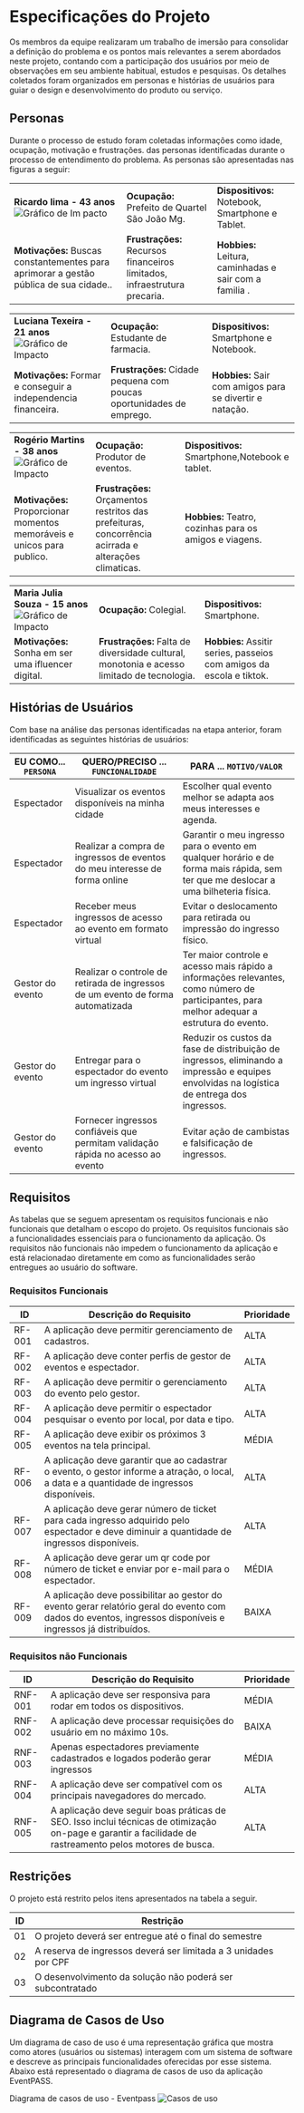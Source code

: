 # Especificações do Projeto

Os membros da equipe realizaram um trabalho de imersão para consolidar a definição do problema e os pontos mais relevantes a serem abordados neste projeto, contando com a participação dos usuários por meio de observações em seu ambiente habitual, estudos e pesquisas. Os detalhes coletados foram organizados em personas e histórias de usuários para guiar o design e desenvolvimento do produto ou serviço.

## Personas

Durante o processo de estudo foram coletadas informações como idade, ocupação, motivação e frustrações. das personas identificadas durante o processo de entendimento do problema. As personas são apresentadas nas figuras a seguir:

|                                                                                        |                                                                           |                                                         |
| -------------------------------------------------------------------------------------- | ------------------------------------------------------------------------- | ------------------------------------------------------- |
| **Ricardo lima - 43 anos** ![Gráfico de Im pacto](img/prefeito.png)                    | **Ocupação:** Prefeito de Quartel São João Mg.                            | **Dispositivos:** Notebook, Smartphone e Tablet.        |
| **Motivações:** Buscas constantementes para aprimorar a gestão pública de sua cidade.. | **Frustrações:** Recursos financeiros limitados, infraestrutura precaria. | **Hobbies:** Leitura, caminhadas e sair com a familia . |

|                                                                      |                                                                      |                                                          |
| -------------------------------------------------------------------- | -------------------------------------------------------------------- | -------------------------------------------------------- |
| **Luciana Texeira - 21 anos** ![Gráfico de Impacto](img/Luciana.png) | **Ocupação:** Estudante de farmacia.                                 | **Dispositivos:** Smartphone e Notebook.                 |
| **Motivações:** Formar e conseguir a independencia financeira.       | **Frustrações:** Cidade pequena com poucas oportunidades de emprego. | **Hobbies:** Sair com amigos para se divertir e natação. |

|                                                                         |                                                                                                       |                                                         |
| ----------------------------------------------------------------------- | ----------------------------------------------------------------------------------------------------- | ------------------------------------------------------- |
| **Rogério Martins - 38 anos** ![Gráfico de Impacto](img/ricardo.jpeg)   | **Ocupação:** Produtor de eventos.                                                                    | **Dispositivos:** Smartphone,Notebook e tablet.         |
| **Motivações:** Proporcionar momentos memoráveis e unicos para publico. | **Frustrações:** Orçamentos restritos das prefeituras, concorrência acirrada e alterações climaticas. | **Hobbies:** Teatro, cozinhas para os amigos e viagens. |

|                                                                      |                                                                                            |                                                                      |
| -------------------------------------------------------------------- | ------------------------------------------------------------------------------------------ | -------------------------------------------------------------------- |
| **Maria Julia Souza - 15 anos** ![Gráfico de Impacto](img/maria.png) | **Ocupação:** Colegial.                                                                    | **Dispositivos:** Smartphone.                                        |
| **Motivações:** Sonha em ser uma ifluencer digital.                  | **Frustrações:** Falta de diversidade cultural, monotonia e acesso limitado de tecnologia. | **Hobbies:** Assitir series, passeios com amigos da escola e tiktok. |

## Histórias de Usuários

Com base na análise das personas identificadas na etapa anterior, foram identificadas as seguintes histórias de usuários:

| EU COMO... `PERSONA` | QUERO/PRECISO ... `FUNCIONALIDADE`                                              | PARA ... `MOTIVO/VALOR`                                                                                                                    |
| -------------------- | ------------------------------------------------------------------------------- | ------------------------------------------------------------------------------------------------------------------------------------------ |
| Espectador           | Visualizar os eventos disponíveis na minha cidade                               | Escolher qual evento melhor se adapta aos meus interesses e agenda.                                                                        |
| Espectador           | Realizar a compra de ingressos de eventos do meu interesse de forma online      | Garantir o meu ingresso para o evento em qualquer horário e de forma mais rápida, sem ter que me deslocar a uma bilheteria física.         |
| Espectador           | Receber meus ingressos de acesso ao evento em formato virtual                   | Evitar o deslocamento para retirada ou impressão do ingresso físico.                                                                       |
| Gestor do evento     | Realizar o controle de retirada de ingressos de um evento de forma automatizada | Ter maior controle e acesso mais rápido a informações relevantes, como número de participantes, para melhor adequar a estrutura do evento. |
| Gestor do evento     | Entregar para o espectador do evento um ingresso virtual                        | Reduzir os custos da fase de distribuição de ingressos, eliminando a impressão e equipes envolvidas na logística de entrega dos ingressos. |
| Gestor do evento     | Fornecer ingressos confiáveis que permitam validação rápida no acesso ao evento | Evitar ação de cambistas e falsificação de ingressos.                                                                                      |

## Requisitos

As tabelas que se seguem apresentam os requisitos funcionais e não funcionais que detalham o escopo do projeto.
Os requisitos funcionais são a funcionalidades essenciais para o funcionamento da aplicação.
Os requisitos não funcionais não impedem o funcionamento da aplicação e está relacionadao diretamente em como as funcionalidades serão entregues ao usuário do software.

### Requisitos Funcionais


|ID    | Descrição do Requisito  | Prioridade |
|------|-----------------------------------------|----|
|RF-001| A aplicação deve permitir gerenciamento de cadastros. |  ALTA  | 
|RF-002| A aplicação deve conter perfis de gestor de eventos e espectador. |  ALTA |
|RF-003| A aplicação deve permitir o gerenciamento do evento pelo gestor.  |  ALTA  |
|RF-004| A aplicação deve permitir o espectador pesquisar o evento por local, por data e tipo. |  ALTA  |
|RF-005| A aplicação deve exibir os próximos 3 eventos na tela principal. | MÉDIA |
|RF-006| A aplicação deve garantir que ao cadastrar o evento, o gestor informe a atração, o local, a data e a quantidade de ingressos disponíveis. |  ALTA |
|RF-007| A aplicação deve gerar número de ticket para cada ingresso adquirido pelo espectador e deve diminuir a quantidade de ingressos disponíveis. |  ALTA  |
|RF-008| A aplicação deve gerar um qr code por número de ticket e enviar por e-mail para o espectador. | MÉDIA |
|RF-009| A aplicação deve possibilitar ao gestor do evento gerar relatório geral do evento com dados do eventos, ingressos disponíveis e ingressos já distribuídos. |  BAIXA |


### Requisitos não Funcionais

|ID     | Descrição do Requisito  |Prioridade |
|-------|-------------------------|----|
|RNF-001| A aplicação deve ser responsiva para rodar em todos os dispositivos. |  MÉDIA  | 
|RNF-002| A aplicação deve processar requisições do usuário em no máximo 10s. |  BAIXA |
|RNF-003| Apenas espectadores previamente cadastrados e logados poderão gerar ingressos |  MÉDIA  |
|RNF-004| A aplicação deve ser compatível com os principais navegadores do mercado. | ALTA |
|RNF-005| A aplicação deve seguir boas práticas de SEO. Isso inclui técnicas de otimização on-page e garantir a facilidade de rastreamento pelos motores de busca. |  ALTA |





## Restrições

O projeto está restrito pelos itens apresentados na tabela a seguir.

| ID  | Restrição                                                       |
| --- | --------------------------------------------------------------- |
| 01  | O projeto deverá ser entregue até o final do semestre           |
| 02  | A reserva de ingressos deverá ser limitada a 3 unidades por CPF |
| 03  | O desenvolvimento da solução não poderá ser subcontratado       |

## Diagrama de Casos de Uso

Um diagrama de caso de uso é uma representação gráfica que mostra como atores (usuários ou sistemas) interagem com um sistema de software e descreve as principais funcionalidades oferecidas por esse sistema. Abaixo está representado o diagrama de casos de uso da aplicação EventPASS.

Diagrama de casos de uso - Eventpass
![Casos de uso](img/diagramaCasoDeUso.svg)
